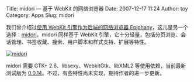 Title: midori — 基于 WebKit 的网络浏览器
Date: 2007-12-17 11:24
Author: toy
Category: Apps
Slug: midori

我们曾介绍过[使用 WebKit 引擎作为后端的网络浏览器
Epiphany](http://linuxtoy.org/archives/epiphany-webkit.html)，这儿是另一个选择：[midori](http://software.twotoasts.de/?page=midori)。midori
同样基于 WebKit
引擎，它十分轻量，包括分页浏览、会话管理、书签收藏、搜索、用户脚本和样式支持、扩展等特性。

[![midori](http://i.linuxtoy.org/i/2007/12/midori-thumb.png)](http://i.linuxtoy.org/i/2007/12/midori.png)

midori 需要 GTK+ 2.6、libsexy、WebkitGtk、libXML2
等使用依赖，当前最新测试版为
[0.0.14](http://software.twotoasts.de/media/midori/midori-0.0.14.tar.gz)。不过，有些特性尚未实现，期待作者的进一步更新。
